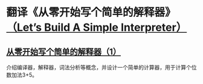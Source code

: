 # 翻译《从零开始写个简单的解释器》[（Let’s Build A Simple Interpreter）](https://ruslanspivak.com/lsbasi-part1/)

## [从零开始写个简单的解释器（1）](./Let’s_Build_A_Simple_Interpreter_Part_1.md)
介绍编译器，解释器，词法分析等概念，并设计一个简单的计算器，用于计算个位数加法3+5。
